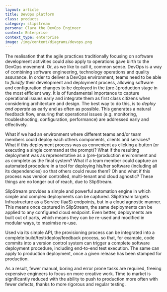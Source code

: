 ```yaml
---
layout: article
title: DevOps platform
class: products
category: slipstream
persona: Clara the DevOps Engineer
context: Enterprise
context_type: enterprise
image: /img/content/diagrams/devops.png
---
```


The realisation that the agile practices traditionally focusing on software development activities could also apply to operations gave birth to the DevOps movement. Or, as we like to call it, common sense. DevOps is a way of combining software engineering,  technology operations and  quality assurance. In order to deliver a DevOps environment, teams need to be able to *fluidify* their development and deployment process, allowing software and configuration changes to be deployed in the (pre-)production stage in the most efficient way. It is of fundamental importance to capture operational issues early and integrate them as first class citizens when considering architecture and design. The best way to do this, is to *deploy and operate* as early and as often as possible. This generates a natural feedback flow, ensuring that operational issues (e.g. monitoring, troubleshooting, configuration, performance) are addressed early and effectively.

What if we had an environment where different teams and/or team members could deploy each others components, clients and services? What if this deployment process was as convenient as clicking a button (or executing a single command at the prompt)? What if the resulting deployment was as representative as a (pre-)production environment and as complete as the final system? What if a team member could capture an automated procedure in a tool for deploying his/her software (including all its dependencies) so that others could reuse them? Oh and what if this process was version controlled, multi-tenant and cloud agnostic? These things are no longer out of reach, due to SlipStream.

SlipStream provides a simple and powerful automation engine in which simple and complex deployments can be captured. SlipStream targets Infrastructure as a Service (IaaS) endpoints, but in a cloud agnostic manner. This means once captured in SlipStream, the same deployments can be applied to any configured cloud endpoint. Even better, deployments are built out of parts, which means they can be re-used and modified in modular ways, to maximise re-use.

Used via its simple API, the provisioning process can be integrated into a complete build/test/deploy/feedback process, so that, for example, code commits into a version control system can trigger a complete software deployment procedure, including end-to-end test execution. The same can apply to production deployment, once a given release has been stamped for production.

As a result, fewer manual, boring and error prone tasks are required, freeing expensive engineers to focus on more creative work. Time to market is significantly reduced with the ability to push to production more often with fewer defects, thanks to more rigorous and regular testing.
